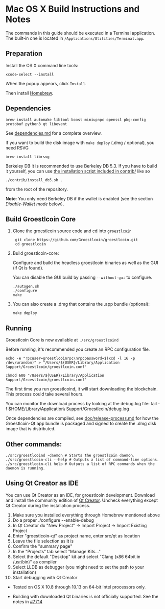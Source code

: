 Mac OS X Build Instructions and Notes
====================================
The commands in this guide should be executed in a Terminal application.
The built-in one is located in `/Applications/Utilities/Terminal.app`.

Preparation
-----------
Install the OS X command line tools:

`xcode-select --install`

When the popup appears, click `Install`.

Then install [Homebrew](https://brew.sh).

Dependencies
----------------------

    brew install automake libtool boost miniupnpc openssl pkg-config protobuf python3 qt libevent

See [dependencies.md](dependencies.md) for a complete overview.

If you want to build the disk image with `make deploy` (.dmg / optional), you need RSVG

    brew install librsvg

Berkeley DB
It is recommended to use Berkeley DB 5.3. If you have to build it yourself,
you can use [the installation script included in contrib/](/contrib/install_db5.sh)
like so

```shell
./contrib/install_db5.sh .
```

from the root of the repository.

**Note**: You only need Berkeley DB if the wallet is enabled (see the section *Disable-Wallet mode* below).

Build Groestlcoin Core
------------------------

1. Clone the groestlcoin source code and cd into `groestlcoin`

        git clone https://github.com/Groestlcoin/groestlcoin.git
        cd groestlcoin

2.  Build groestlcoin-core:

    Configure and build the headless groestlcoin binaries as well as the GUI (if Qt is found).

    You can disable the GUI build by passing `--without-gui` to configure.

        ./autogen.sh
        ./configure
        make

3.  You can also create a .dmg that contains the .app bundle (optional):

        make deploy

Running
-------

Groestlcoin Core is now available at `./src/groestlcoind`

Before running, it's recommended you create an RPC configuration file.

    echo -e "rpcuser=groestlcoinrpc\nrpcpassword=$(xxd -l 16 -p /dev/urandom)" > "/Users/${USER}/Library/Application Support/Groestlcoin/groestlcoin.conf"

    chmod 600 "/Users/${USER}/Library/Application Support/Groestlcoin/groestlcoin.conf"

The first time you run groestlcoind, it will start downloading the blockchain. This process could take several hours.

You can monitor the download process by looking at the debug.log file:
    tail -f $HOME/Library/Application\ Support/Groestlcoin/debug.log

Once dependencies are compiled, see [doc/release-process.md](release-process.md) for how the Groestlcoin-Qt.app
bundle is packaged and signed to create the .dmg disk image that is distributed.

Other commands:
-------

    ./src/groestlcoind -daemon # Starts the groestlcoin daemon.
    ./src/groestlcoin-cli --help # Outputs a list of command-line options.
    ./src/groestlcoin-cli help # Outputs a list of RPC commands when the daemon is running.

Using Qt Creator as IDE
------------------------
You can use Qt Creator as an IDE, for groestlcoin development.
Download and install the community edition of [Qt Creator](https://www.qt.io/download/).
Uncheck everything except Qt Creator during the installation process.

1. Make sure you installed everything through Homebrew mentioned above
2. Do a proper ./configure --enable-debug
3. In Qt Creator do "New Project" -> Import Project -> Import Existing Project
4. Enter "groestlcoin-qt" as project name, enter src/qt as location
5. Leave the file selection as it is
6. Confirm the "summary page"
7. In the "Projects" tab select "Manage Kits..."
8. Select the default "Desktop" kit and select "Clang (x86 64bit in /usr/bin)" as compiler
9. Select LLDB as debugger (you might need to set the path to your installation)
10. Start debugging with Qt Creator


* Tested on OS X 10.8 through 10.13 on 64-bit Intel processors only.

* Building with downloaded Qt binaries is not officially supported. See the notes in [#7714](https://github.com/bitcoin/bitcoin/issues/7714)

